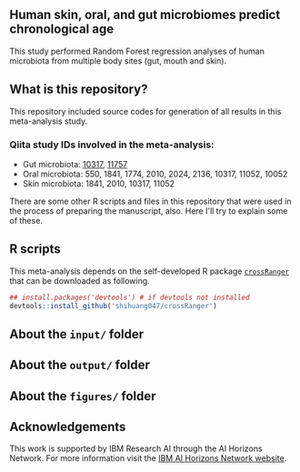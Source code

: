 Human skin, oral, and gut microbiomes predict chronological age
-----------------------
This study performed Random Forest regression analyses of human microbiota from multiple body sites (gut, mouth and skin).

## What is this repository?

This repository included source codes for generation of all results in this meta-analysis study.
### Qiita study IDs involved in the meta-analysis: 
* Gut microbiota:
[10317](https://qiita.ucsd.edu/study/description/10317),
[11757](https://qiita.ucsd.edu/study/description/11757)
* Oral microbiota:
550, 1841, 1774, 2010, 2024, 2136, 10317, 11052, 10052
* Skin microbiota:
1841, 2010, 10317, 11052

There are some other R scripts and files in this repository that were used in
the process of preparing the manuscript, also. Here I'll try to explain some of
these.

## R scripts
This meta-analysis depends on the self-developed R package [`crossRanger`](https://github.com/shihuang047/crossRanger) that can be downloaded as following.
``` r 
## install.packages('devtools') # if devtools not installed
devtools::install_github('shihuang047/crossRanger')
```

## About the `input/` folder


## About the `output/` folder


## About the `figures/` folder

## Acknowledgements

 This work is supported by IBM Research AI through the AI Horizons Network. For
 more information visit the [IBM AI Horizons Network website](https://www.research.ibm.com/artificial-intelligence/horizons-network/).
